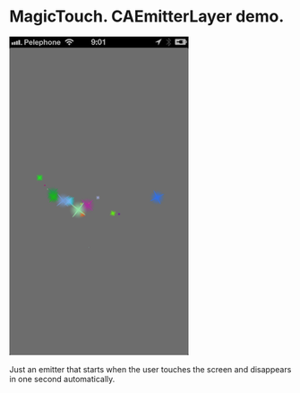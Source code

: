 MagicTouch. CAEmitterLayer demo.
==========
![Alt text](screenshot.png "iPhone 5 screenshot")

Just an emitter that starts when the user touches the screen and disappears in one second automatically.
